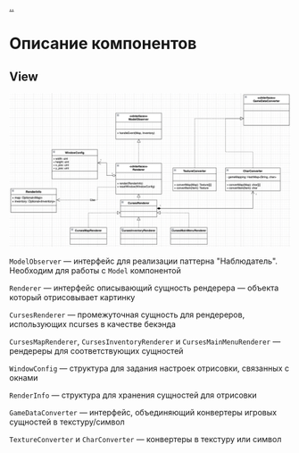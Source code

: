 [..](README.md)

# Описание компонентов

## View

![view-logic](pictures/view-logic.png)

`ModelObserver` — интерфейс для реализации паттерна "Наблюдатель". Необходим для работы с `Model` компонентой

`Renderer` — интерфейс описывающий сущность рендерера — объекта который отрисовывает картинку

`CursesRenderer` — промежуточная сущность для рендереров, использующих ncurses в качестве бекэнда

`CursesMapRenderer`, `CursesInventoryRenderer` и `CursesMainMenuRenderer` — рендереры для соответствующих сущностей

`WindowConfig` — структура для задания настроек отрисовки, связанных с окнами

`RenderInfo` — структура для хранения сущностей для отрисовки

`GameDataConverter` — интерфейс, объединяющий конвертеры игровых сущностей в текстуру/символ

`TextureConverter` и `CharConverter` — конвертеры в текстуру или символ
